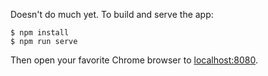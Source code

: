 Doesn't do much yet. To build and serve the app:

```
$ npm install
$ npm run serve
```

Then open your favorite Chrome browser to [localhost:8080](http://localhost:8080).
